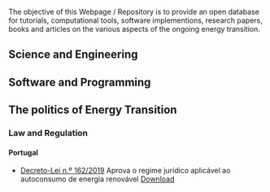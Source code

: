 
<!-- # Energy Commons -->
<!--  **Tools and Information Database for the science, engineering, economics and politics of the Energy Transition** -->

The objective of this Webpage / Repository is to provide an open database for tutorials, computational tools, software implementions, research papers, books and articles on the various aspects of the ongoing energy transition.


## Science and Engineering

## Software and Programming

## The politics of Energy Transition 

### Law and Regulation
#### Portugal

* [Decreto-Lei n.º 162/2019](https://dre.pt/pesquisa/-/search/125692189/details/maximized)
Aprova o regime jurídico aplicável ao autoconsumo de energia renovável
[Download](https://dre.pt/application/conteudo/125692189)
